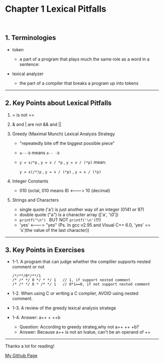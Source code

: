 # Chapter 1 Lexical Pitfalls

<br/>

## 1. Terminologies

- token
  - a part of a program that plays much the same role as a word in a sentence: 

- lexical analyzer
  - the part of a compiler that breaks a program up into tokens 

---

## 2. Key Points about Lexical Pitfalls

1. = is not ==

2. & and | are not && and ||

3. Greedy (Maximal Munch) Lexical Analysis Strategy
   - "repeatedly bite off the biggest possible piece"
   - ```a---b``` means ```a-- -b``` 
   - ```y = x/*p``` , ```y = x / *p``` , ```y = x / (*p)``` mean:

     ```y = x(/*)p``` , ```y = x / (*p)``` , ``` y = x / (*p) ``` 
4. Integer Constants
   - 010 (octal, 010 means 8) <---> 10 (decimal)
5. Strings and Characters
   - single quote ('a') is just another way of an integer (0141 or 97)
   - double quote ("a") is a character array (['a', '\0'])
   - ```printf("\n") ``` BUT NOT ```printf('\n')```!!!)
   - 'yes' <---> "yes" (Ps. In gcc v2.95 and Visual C++ 6.0, 'yes' == 's'(the value of the last character))

---

## 3. Key Points in Exercises 

- 1-1. A program that can judge whether the compliler supports nested comment or not
    ```
    /*/**/0*/**/1
    /* /* */ 0 */ * */ 1   // 1, if support nested comment
    /* /* */ 0 * /* */ 1   // 0*1==0, if not support nested comment
    ```

- 1-2. When using C or writing a C compiler, AVOID using nested comment.

- 1-3. A review of the greedy lexical analysis stratege

- 1-4. Answer: a++ + ++b  
  - Question: According to greedy strateg,why not a++ ++ +b?
  - Answer: Because a++ is not an lvalue, can't be an operand of ++

---

Thanks a lot for reading!

[My Github Page](https://github.com/beckoning-phoenix)
